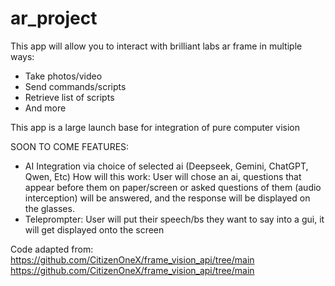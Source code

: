 # ar_project

This app will allow you to interact with 
brilliant labs ar frame in multiple ways:

- Take photos/video
- Send commands/scripts
- Retrieve list of scripts
- And more

This app is a large launch base for integration
of pure computer vision

SOON TO COME FEATURES:
- AI Integration via choice of selected ai (Deepseek, Gemini, ChatGPT, Qwen, Etc)
  How will this work:
   User will chose an ai, questions that appear before them on paper/screen or asked questions
   of them (audio interception) will be answered, and the response will be displayed on the glasses.
- Teleprompter:
  User will put their speech/bs they want to say into a gui, it will get displayed onto the screen
  
Code adapted from:
https://github.com/CitizenOneX/frame_vision_api/tree/main
https://github.com/CitizenOneX/frame_vision_api/tree/main
